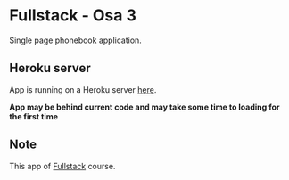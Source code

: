 # Fullstack - Osa 3

Single page phonebook application.

## Heroku server

App is running on a Heroku server [here](https://fullstack3-backend.herokuapp.com/).

**App may be behind current code and may take some time to loading for the first time**

## Note

This app of [Fullstack](https://github.com/Viltska/fullstack-course) course.

